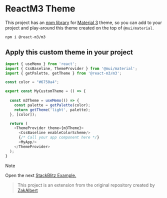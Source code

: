 # ReactM3 Theme

This project has an [npm library](https://www.npmjs.com/package/@react-m3/m3) for [Material 3](https://m3.material.io/) theme, so you can add to your project and play-around this theme
created on the top of `@mui/material`.

```shell
npm i @react-m3/m3
```

## Apply this custom theme in your project

```typescript jsx
import { useMemo } from 'react';
import { CssBaseline, ThemeProvider } from '@mui/material';
import { getPalette, getTheme } from '@react-m3/m3';

const color = "#6750a4";

export const MyCustomTheme = () => {
  
  const m3Theme = useMemo(() => {
    const palette = getPalette(color);
    return getTheme('light', palette);
  }, [color]);

  return (
    <ThemeProvider theme={m3Theme}>
      <CssBaseline enableColorScheme/>
      {/* Call your app component here */}
      <MyApp/>
    </ThemeProvider>
  );
}
```

> [!NOTE]  
> Open the next [StackBlitz Example.](https://stackblitz.com/edit/react-m3-theme?file=src%2FApp.tsx)


> This project is an extension from the original repository created by [ZakAlbert](https://github.com/ZakAlbert)
